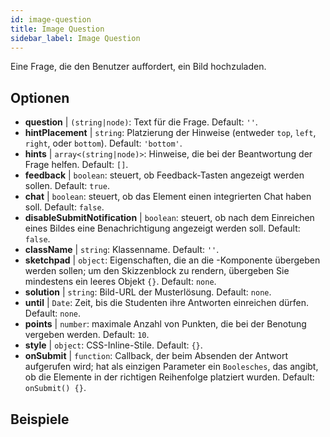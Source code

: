 ```yaml
---
id: image-question 
title: Image Question
sidebar_label: Image Question
---
```


Eine Frage, die den Benutzer auffordert, ein Bild hochzuladen.

## Optionen

* __question__ | `(string|node)`: Text für die Frage. Default: `''`.
* __hintPlacement__ | `string`: Platzierung der Hinweise (entweder `top`, `left`, `right`, oder `bottom`). Default: `'bottom'`.
* __hints__ | `array<(string|node)>`: Hinweise, die bei der Beantwortung der Frage helfen. Default: `[]`.
* __feedback__ | `boolean`: steuert, ob Feedback-Tasten angezeigt werden sollen. Default: `true`.
* __chat__ | `boolean`: steuert, ob das Element einen integrierten Chat haben soll. Default: `false`.
* __disableSubmitNotification__ | `boolean`: steuert, ob nach dem Einreichen eines Bildes eine Benachrichtigung angezeigt werden soll. Default: `false`.
* __className__ | `string`: Klassenname. Default: `''`.
* __sketchpad__ | `object`: Eigenschaften, die an die <Sketchpad />-Komponente übergeben werden sollen; um den Skizzenblock zu rendern, übergeben Sie mindestens ein leeres Objekt `{}`. Default: `none`.
* __solution__ | `string`: Bild-URL der Musterlösung. Default: `none`.
* __until__ | `Date`: Zeit, bis die Studenten ihre Antworten einreichen dürfen. Default: `none`.
* __points__ | `number`: maximale Anzahl von Punkten, die bei der Benotung vergeben werden. Default: `10`.
* __style__ | `object`: CSS-Inline-Stile. Default: `{}`.
* __onSubmit__ | `function`: Callback, der beim Absenden der Antwort aufgerufen wird; hat als einzigen Parameter ein `Boolesches`, das angibt, ob die Elemente in der richtigen Reihenfolge platziert wurden. Default: `onSubmit() {}`.


## Beispiele
